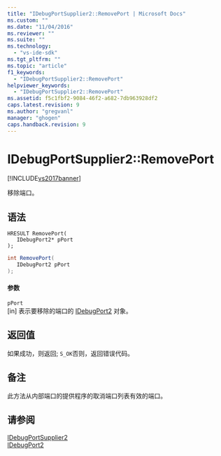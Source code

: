 ```yaml
---
title: "IDebugPortSupplier2::RemovePort | Microsoft Docs"
ms.custom: ""
ms.date: "11/04/2016"
ms.reviewer: ""
ms.suite: ""
ms.technology: 
  - "vs-ide-sdk"
ms.tgt_pltfrm: ""
ms.topic: "article"
f1_keywords: 
  - "IDebugPortSupplier2::RemovePort"
helpviewer_keywords: 
  - "IDebugPortSupplier2::RemovePort"
ms.assetid: f5c1fbf2-9084-46f2-a682-7db963928df2
caps.latest.revision: 9
ms.author: "gregvanl"
manager: "ghogen"
caps.handback.revision: 9
---
```

# IDebugPortSupplier2::RemovePort
[!INCLUDE[vs2017banner](../../../code-quality/includes/vs2017banner.md)]

移除端口。  
  
## 语法  
  
```cpp#  
HRESULT RemovePort(   
   IDebugPort2* pPort  
);  
```  
  
```c#  
int RemovePort(   
   IDebugPort2 pPort  
);  
```  
  
#### 参数  
 `pPort`  
 \[in\] 表示要移除的端口的 [IDebugPort2](../../../extensibility/debugger/reference/idebugport2.md) 对象。  
  
## 返回值  
 如果成功，则返回; `S_OK`否则，返回错误代码。  
  
## 备注  
 此方法从内部端口的提供程序的取消端口列表有效的端口。  
  
## 请参阅  
 [IDebugPortSupplier2](../../../extensibility/debugger/reference/idebugportsupplier2.md)   
 [IDebugPort2](../../../extensibility/debugger/reference/idebugport2.md)